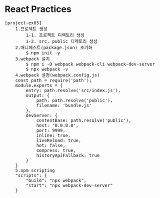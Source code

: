 # React Practices

<pre>
[project-ex05]
    1.프로젝트 생성
        1-1. 프로젝트 디렉토리 생성
        1-2. src, public 디렉토리 생성  
    2.매니페스트(package.json) 초기화
        $ npm init -y
    3.webpack 설치
        $ npm i -D webpack webpack-cli webpack-dev-server
        $ npx webpack -v
    4.webpack 설정(webpack.config.js)
    const path = require('path');
    module.exports = {
        entry: path.resolve('src/index.js'),
        output: {
            path: path.resolve('public'),
            filename: 'bundle.js'
        },
        devServer: {
            contentBase: path.resolve('public'),
            host: '0.0.0.0',
            port: 9999,
            inline: true,
            liveReload: true,
            hot: false,
            compress: true,
            historyApiFallback: true
        }    
    }
    5.npm scripting 
    "scripts": {
        "build": "npx webpack",
        "start": "npx webpack-dev-server"
    }
</pre>